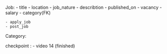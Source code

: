 Job:
    - title
    - location
    - job_nature
    - describtion
    - published_on
    - vacancy
    - salary
    - category(FK)

    - apply_job
    - post_job

Category:

checkpoint :
    - video 14 (finished)

